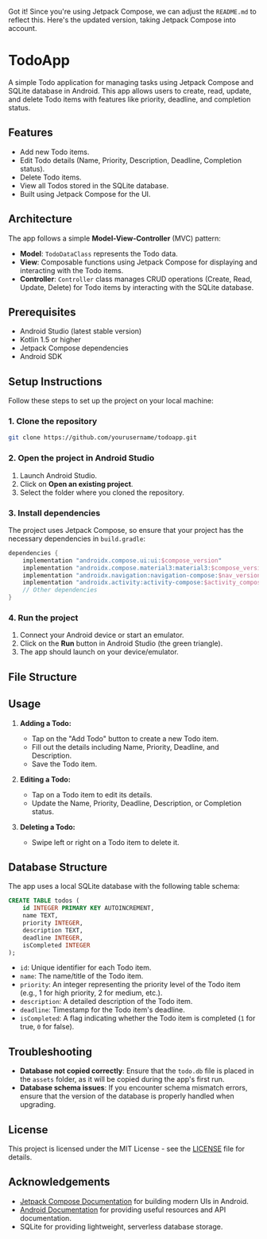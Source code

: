 Got it! Since you're using Jetpack Compose, we can adjust the `README.md` to reflect this. Here's the updated version, taking Jetpack Compose into account.

# TodoApp

A simple Todo application for managing tasks using Jetpack Compose and SQLite database in Android. This app allows users to create, read, update, and delete Todo items with features like priority, deadline, and completion status.

## Features

- Add new Todo items.
- Edit Todo details (Name, Priority, Description, Deadline, Completion status).
- Delete Todo items.
- View all Todos stored in the SQLite database.
- Built using Jetpack Compose for the UI.

## Architecture

The app follows a simple **Model-View-Controller** (MVC) pattern:

- **Model**: `TodoDataClass` represents the Todo data.
- **View**: Composable functions using Jetpack Compose for displaying and interacting with the Todo items.
- **Controller**: `Controller` class manages CRUD operations (Create, Read, Update, Delete) for Todo items by interacting with the SQLite database.

## Prerequisites

- Android Studio (latest stable version)
- Kotlin 1.5 or higher
- Jetpack Compose dependencies
- Android SDK

## Setup Instructions

Follow these steps to set up the project on your local machine:

### 1. Clone the repository
```bash
git clone https://github.com/yourusername/todoapp.git
```

### 2. Open the project in Android Studio

1. Launch Android Studio.
2. Click on **Open an existing project**.
3. Select the folder where you cloned the repository.

### 3. Install dependencies

The project uses Jetpack Compose, so ensure that your project has the necessary dependencies in `build.gradle`:

```gradle
dependencies {
    implementation "androidx.compose.ui:ui:$compose_version"
    implementation "androidx.compose.material3:material3:$compose_version"
    implementation "androidx.navigation:navigation-compose:$nav_version"
    implementation "androidx.activity:activity-compose:$activity_compose_version"
    // Other dependencies
}
```

### 4. Run the project

1. Connect your Android device or start an emulator.
2. Click on the **Run** button in Android Studio (the green triangle).
3. The app should launch on your device/emulator.

## File Structure



## Usage

1. **Adding a Todo:**
    - Tap on the "Add Todo" button to create a new Todo item.
    - Fill out the details including Name, Priority, Deadline, and Description.
    - Save the Todo item.

2. **Editing a Todo:**
    - Tap on a Todo item to edit its details.
    - Update the Name, Priority, Deadline, Description, or Completion status.

3. **Deleting a Todo:**
    - Swipe left or right on a Todo item to delete it.

## Database Structure

The app uses a local SQLite database with the following table schema:

```sql
CREATE TABLE todos (
    id INTEGER PRIMARY KEY AUTOINCREMENT,
    name TEXT,
    priority INTEGER,
    description TEXT,
    deadline INTEGER,
    isCompleted INTEGER
);
```

- `id`: Unique identifier for each Todo item.
- `name`: The name/title of the Todo item.
- `priority`: An integer representing the priority level of the Todo item (e.g., 1 for high priority, 2 for medium, etc.).
- `description`: A detailed description of the Todo item.
- `deadline`: Timestamp for the Todo item's deadline.
- `isCompleted`: A flag indicating whether the Todo item is completed (`1` for true, `0` for false).

## Troubleshooting

- **Database not copied correctly**: Ensure that the `todo.db` file is placed in the `assets` folder, as it will be copied during the app's first run.
- **Database schema issues**: If you encounter schema mismatch errors, ensure that the version of the database is properly handled when upgrading.


## License

This project is licensed under the MIT License - see the [LICENSE](LICENSE) file for details.

## Acknowledgements

- [Jetpack Compose Documentation](https://developer.android.com/jetpack/compose) for building modern UIs in Android.
- [Android Documentation](https://developer.android.com/docs) for providing useful resources and API documentation.
- SQLite for providing lightweight, serverless database storage.
